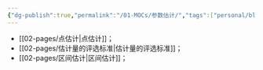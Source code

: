 ```yaml
---
{"dg-publish":true,"permalink":"/01-MOCs/参数估计/","tags":["personal/blog","概率论"]}
---
```


- [[02-pages/点估计\|点估计]]；
- [[02-pages/估计量的评选标准\|估计量的评选标准]]；
- [[02-pages/区间估计\|区间估计]]；